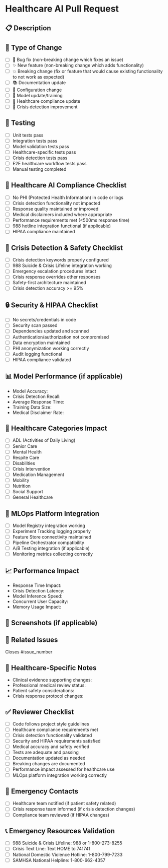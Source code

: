 # Healthcare AI Pull Request

## 📋 Description
<!-- Provide a brief description of the changes -->

## 🎯 Type of Change
- [ ] 🐛 Bug fix (non-breaking change which fixes an issue)
- [ ] ✨ New feature (non-breaking change which adds functionality)
- [ ] 💥 Breaking change (fix or feature that would cause existing functionality to not work as expected)
- [ ] 📚 Documentation update
- [ ] 🔧 Configuration change
- [ ] 🤖 Model update/training
- [ ] 🏥 Healthcare compliance update
- [ ] 🚨 Crisis detection improvement

## 🧪 Testing
- [ ] Unit tests pass
- [ ] Integration tests pass
- [ ] Model validation tests pass
- [ ] Healthcare-specific tests pass
- [ ] Crisis detection tests pass
- [ ] E2E healthcare workflow tests pass
- [ ] Manual testing completed

## 🏥 Healthcare AI Compliance Checklist
- [ ] No PHI (Protected Health Information) in code or logs
- [ ] Crisis detection functionality not impacted
- [ ] Response quality maintained or improved
- [ ] Medical disclaimers included where appropriate
- [ ] Performance requirements met (<500ms response time)
- [ ] 988 hotline integration functional (if applicable)
- [ ] HIPAA compliance maintained

## 🚨 Crisis Detection & Safety Checklist
- [ ] Crisis detection keywords properly configured
- [ ] 988 Suicide & Crisis Lifeline integration working
- [ ] Emergency escalation procedures intact
- [ ] Crisis response overrides other responses
- [ ] Safety-first architecture maintained
- [ ] Crisis detection accuracy >= 95%

## 🔒 Security & HIPAA Checklist
- [ ] No secrets/credentials in code
- [ ] Security scan passed
- [ ] Dependencies updated and scanned
- [ ] Authentication/authorization not compromised
- [ ] Data encryption maintained
- [ ] PHI anonymization working correctly
- [ ] Audit logging functional
- [ ] HIPAA compliance validated

## 📊 Model Performance (if applicable)
<!-- Include metrics for model changes -->
- Model Accuracy: 
- Crisis Detection Recall:
- Average Response Time:
- Training Data Size:
- Medical Disclaimer Rate:

## 🏥 Healthcare Categories Impact
<!-- Check all healthcare categories affected -->
- [ ] ADL (Activities of Daily Living)
- [ ] Senior Care
- [ ] Mental Health
- [ ] Respite Care
- [ ] Disabilities
- [ ] Crisis Intervention
- [ ] Medication Management
- [ ] Mobility
- [ ] Nutrition
- [ ] Social Support
- [ ] General Healthcare

## 🔧 MLOps Platform Integration
- [ ] Model Registry integration working
- [ ] Experiment Tracking logging properly
- [ ] Feature Store connectivity maintained
- [ ] Pipeline Orchestrator compatibility
- [ ] A/B Testing integration (if applicable)
- [ ] Monitoring metrics collecting correctly

## 📈 Performance Impact
<!-- Include performance metrics for healthcare-specific requirements -->
- Response Time Impact: 
- Crisis Detection Latency:
- Model Inference Speed:
- Concurrent User Capacity:
- Memory Usage Impact:

## 📸 Screenshots (if applicable)
<!-- Add screenshots for UI changes, especially healthcare interface -->

## 🔗 Related Issues
<!-- Link to related issues -->
Closes #issue_number

## 📝 Healthcare-Specific Notes
<!-- Any healthcare-specific information -->
- Clinical evidence supporting changes:
- Professional medical review status:
- Patient safety considerations:
- Crisis response protocol changes:

## ✅ Reviewer Checklist
<!-- For reviewers -->
- [ ] Code follows project style guidelines
- [ ] Healthcare compliance requirements met
- [ ] Crisis detection functionality validated
- [ ] Security and HIPAA requirements satisfied
- [ ] Medical accuracy and safety verified
- [ ] Tests are adequate and passing
- [ ] Documentation updated as needed
- [ ] Breaking changes are documented
- [ ] Performance impact assessed for healthcare use
- [ ] MLOps platform integration working correctly

## 🚨 Emergency Contacts
<!-- For critical healthcare issues -->
- [ ] Healthcare team notified (if patient safety related)
- [ ] Crisis response team informed (if crisis detection changes)
- [ ] Compliance team reviewed (if HIPAA changes)

## 📞 Emergency Resources Validation
<!-- Verify emergency resources are up to date -->
- [ ] 988 Suicide & Crisis Lifeline: 988 or 1-800-273-8255
- [ ] Crisis Text Line: Text HOME to 741741
- [ ] National Domestic Violence Hotline: 1-800-799-7233
- [ ] SAMHSA National Helpline: 1-800-662-4357